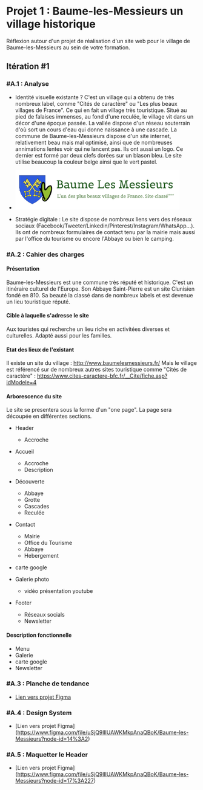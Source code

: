 # Projet 1 : Baume-les-Messieurs un village historique
Réflexion autour d'un projet de réalisation d'un site web pour le village de Baume-les-Messieurs au sein de votre formation.

## Itération #1
### #A.1 : Analyse
* Identité visuelle existante ? C'est un village qui a obtenu de très nombreux label, comme "Cités de caractère" ou "Les plus beaux villages de France". Ce qui en fait un village très touristique. Situé au pied de falaises immenses, au fond d'une reculée, le village vit dans un décor d'une époque passée. La vallée dispose d'un réseau souterrain d'où sort un cours d'eau qui donne naissance à une cascade. 
La commune de Baume-les-Messieurs dispose d'un site internet, relativement beau mais mal optimisé, ainsi que de nombreuses annimations lentes voir qui ne lancent pas. Ils ont aussi un logo. Ce dernier est formé par deux clefs dorées sur un blason bleu. Le site utilise beaucoup la couleur belge ainsi que le vert pastel.
* ![](images/logo.png)

* Stratégie digitale : Le site dispose de nombreux liens vers des réseaux sociaux (Facebook/Tweeter/Linkedin/Pinterest/Instagram/WhatsApp...). Ils ont de nombreux formulaires de contact tenu par la mairie mais aussi par l'office du tourisme ou encore l'Abbaye ou bien le camping. 

### #A.2 : Cahier des charges
#### Présentation
Baume-les-Messieurs est une commune très réputé et historique. C'est un itinéraire culturel de l'Europe. Son Abbaye Saint-Pierre est un site Clunisien fondé en 810. Sa beauté la classé dans de nombreux labels et est devenue un lieu touristique réputé. 

#### Cible à laquelle s'adresse le site
Aux touristes qui recherche un lieu riche en activitées diverses et culturelles. Adapté aussi pour les familles.

#### Etat des lieux de l'existant
Il existe un site du village : http://www.baumelesmessieurs.fr/ 
Mais le village est référencé sur de nombreux autres sites touristique comme "Cités de caractère" : https://www.cites-caractere-bfc.fr/__Cite/fiche.asp?idModele=4 

#### Arborescence du site 
Le site se presentera sous la forme d'un "one page". La page sera découpée en différentes sections. 

* Header
    * Accroche
    
* Accueil
    * Accroche
    * Description

* Découverte 
    * Abbaye
    * Grotte
    * Cascades
    * Reculée

* Contact
    * Mairie
    * Office du Tourisme
    * Abbaye
    * Hebergement

* carte google

* Galerie photo
    * vidéo présentation youtube

* Footer
    * Réseaux socials
    * Newsletter

#### Description fonctionnelle
* Menu
* Galerie
* carte google
* Newsletter

### #A.3 : Planche de tendance
* [Lien vers projet Figma](https://www.figma.com/file/uSjQ9llIUAWKMkpAnaQBoK/Baume-les-Messieurs?node-id=0%3A1)

### #A.4 : Design System
* [Lien vers projet Figma] (https://www.figma.com/file/uSjQ9llIUAWKMkpAnaQBoK/Baume-les-Messieurs?node-id=14%3A2)

### #A.5 : Maquetter le Header
* [Lien vers projet Figma] (https://www.figma.com/file/uSjQ9llIUAWKMkpAnaQBoK/Baume-les-Messieurs?node-id=17%3A227)
